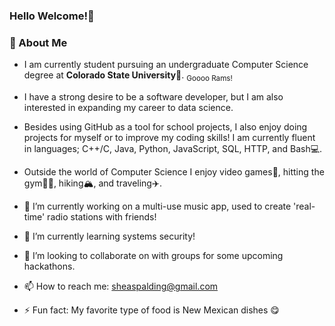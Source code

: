 ### Hello Welcome!👋
### :rocket: About Me
- I am currently student pursuing an undergraduate Computer Science degree at __Colorado State University__:ram:. <sub> Goooo Rams!</sub>

- I have a strong desire to be a software developer, but I am also interested in expanding my career to data science.

- Besides using GitHub as a tool for school projects, I also enjoy doing projects for myself or to improve my coding skills! I am currently fluent in languages; C++/C, Java, Python, JavaScript, SQL, HTTP, and Bash:computer:.

- Outside the world of Computer Science I enjoy video games:space_invader:, hitting the gym:weight_lifting_woman:, hiking:mountain_snow:, and traveling:airplane:.



- 🔭 I’m currently working on a multi-use music app, used to create 'real-time' radio stations with friends!
- 🌱 I’m currently learning systems security!
- 👯 I’m looking to collaborate on with groups for some upcoming hackathons.
- 📫 How to reach me: sheaspalding@gmail.com
- ⚡ Fun fact: My favorite type of food is New Mexican dishes 😋
